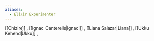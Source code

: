 ```yaml
---
aliases:
  - Elixir Experimenter
---
```


[[Chizire]] , [[Ignaci Canterells|Ignaci]] , [[Liana Salazar|Liana]] , [[Ukku Kehehd|Ukku]] ,
